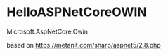# HelloASPNetCoreOWIN
Microsoft.AspNetCore.Owin


based on https://metanit.com/sharp/aspnet5/2.8.php

